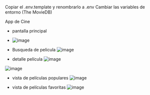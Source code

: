 Copiar el .env.template y renombrarlo a .env
Cambiar las variables de entorno (The MovieDB)

App de Cine

- pantalla principal
- ![image](https://github.com/Yens2023/flutter-app-cine/assets/129354821/4aa73432-f2e9-4ad3-9dc6-86156cfbc83e)

- Busqueda de pelicula
![image](https://github.com/Yens2023/flutter-app-cine/assets/129354821/4e6255a9-6efc-4ea2-8718-14db77a00b5a)

- detalle película
![image](https://github.com/Yens2023/flutter-app-cine/assets/129354821/9128b426-3819-451d-9768-ff73634c5223)

![image](https://github.com/Yens2023/flutter-app-cine/assets/129354821/a67f9293-3e4c-4069-9a4e-0b7e9ce7f850)

- vista de películas populares
![image](https://github.com/Yens2023/flutter-app-cine/assets/129354821/697c42c0-d6b7-42b3-9b49-db4b675964b1)

- vista de películas favoritas
![image](https://github.com/Yens2023/flutter-app-cine/assets/129354821/60c59f81-0f37-408f-8425-a00b2b071943)

